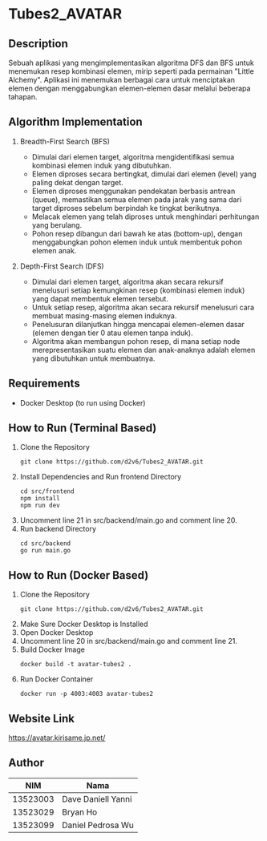 # Tubes2_AVATAR

## Description

Sebuah aplikasi yang mengimplementasikan algoritma DFS dan BFS untuk menemukan resep kombinasi elemen, mirip seperti pada permainan "Little Alchemy". Aplikasi ini menemukan berbagai cara untuk menciptakan elemen dengan menggabungkan elemen-elemen dasar melalui beberapa tahapan.

## Algorithm Implementation

1. Breadth-First Search (BFS)

   - Dimulai dari elemen target, algoritma mengidentifikasi semua kombinasi elemen induk yang dibutuhkan.
   - Elemen diproses secara bertingkat, dimulai dari elemen (level) yang paling dekat dengan target.
   - Elemen diproses menggunakan pendekatan berbasis antrean (queue), memastikan semua elemen pada jarak yang sama dari target diproses sebelum berpindah ke tingkat berikutnya.
   - Melacak elemen yang telah diproses untuk menghindari perhitungan yang berulang.
   - Pohon resep dibangun dari bawah ke atas (bottom-up), dengan menggabungkan pohon elemen induk untuk membentuk pohon elemen anak.

2. Depth-First Search (DFS)
   - Dimulai dari elemen target, algoritma akan secara rekursif menelusuri setiap kemungkinan resep (kombinasi elemen induk) yang dapat membentuk elemen tersebut.
   - Untuk setiap resep, algoritma akan secara rekursif menelusuri cara membuat masing-masing elemen induknya.
   - Penelusuran dilanjutkan hingga mencapai elemen-elemen dasar (elemen dengan tier 0 atau elemen tanpa induk).
   - Algoritma akan membangun pohon resep, di mana setiap node merepresentasikan suatu elemen dan anak-anaknya adalah elemen yang dibutuhkan untuk membuatnya.

## Requirements

- Docker Desktop (to run using Docker)

## How to Run (Terminal Based)

1. Clone the Repository
   ```
   git clone https://github.com/d2v6/Tubes2_AVATAR.git
   ```
2. Install Dependencies and Run frontend Directory
   ```
   cd src/frontend
   npm install
   npm run dev
   ```
3. Uncomment line 21 in src/backend/main.go and comment line 20.
4. Run backend Directory
   ```
   cd src/backend
   go run main.go
   ```

## How to Run (Docker Based)

1. Clone the Repository
   ```
   git clone https://github.com/d2v6/Tubes2_AVATAR.git
   ```
2. Make Sure Docker Desktop is Installed
3. Open Docker Desktop
4. Uncomment line 20 in src/backend/main.go and comment line 21.
5. Build Docker Image
   ```
   docker build -t avatar-tubes2 .
   ```
6. Run Docker Container
   ```
   docker run -p 4003:4003 avatar-tubes2
   ```

## Website Link

https://avatar.kirisame.jp.net/

## Author

| NIM      | Nama               |
| -------- | ------------------ |
| 13523003 | Dave Daniell Yanni |
| 13523029 | Bryan Ho           |
| 13523099 | Daniel Pedrosa Wu  |
